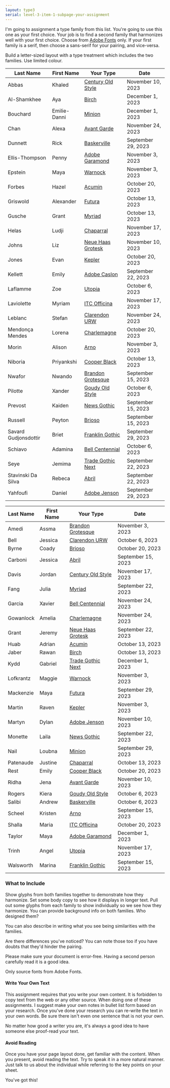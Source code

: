 ```yaml
---
layout: type3
serial: level-3-item-1-subpage-your-assignment
---
```

I'm going to assignment a type family from this list. You're going to use this one as your first choice. Your job is to find a second family that harmonizes well with your first choice. Choose from [Adobe Fonts](http://fonts.adobe.com) only. If your first family is a serif, then choose a sans-serif for your pairing, and vice-versa.

Build a letter-sized layout with a type treatment which includes the two families. Use limited colour.

| **Last Name** | **First Name** | **Your Type**                                                               | **Date**           |
| -------------------- | -------------- | -------------------------------------------------------------------- | ------------------ |
| Abbas                | Khaled         | [Century Old Style](https://fonts.adobe.com/fonts/century-old-style) | November 10, 2023  |
| Al-Shamkhee          | Aya            | [Birch](https://fonts.adobe.com/fonts/birch)                         | December 1, 2023   |
| Bouchard             | Emilie-Danni   | [Minion](https://fonts.adobe.com/fonts/minion)                       | December 1, 2023   |
| Chan                 | Alexa          | [Avant Garde](https://fonts.adobe.com/fonts/itc-avant-garde-gothic)  | November 24, 2023  |
| Dunnett              | Rick           | [Baskerville](https://fonts.adobe.com/fonts/baskerville-urw)         | September 29, 2023 |
| Ellis-Thompson       | Penny          | [Adobe Garamond](https://fonts.adobe.com/fonts/garamond-premier)     | November 3, 2023   |
| Epstein              | Maya           | [Warnock](https://fonts.adobe.com/fonts/warnock)                     | November 3, 2023   |
| Forbes               | Hazel          | [Acumin](https://fonts.adobe.com/fonts/acumin)                       | October 20, 2023   |
| Griswold             | Alexander      | [Futura](https://fonts.adobe.com/fonts/futura-pt)                    | October 13, 2023   |
| Gusche               | Grant          | [Myriad](https://fonts.adobe.com/fonts/myriad)                       | October 13, 2023   |
| Helas                | Ludji          | [Chaparral](https://fonts.adobe.com/fonts/chaparral)                 | November 17, 2023  |
| Johns                | Liz            | [Neue Haas Grotesk](https://fonts.adobe.com/fonts/neue-haas-grotesk) | November 10, 2023  |
| Jones                | Evan           | [Kepler](https://fonts.adobe.com/fonts/kepler)                       | October 20, 2023   |
| Kellett              | Emily          | [Adobe Caslon](https://fonts.adobe.com/fonts/adobe-caslon)           | September 22, 2023 |
| Laflamme             | Zoe            | [Utopia](https://fonts.adobe.com/fonts/utopia)                       | October 6, 2023    |
| Laviolette           | Myriam         | [ITC Officina](https://fonts.adobe.com/fonts/itc-officina-sans)      | November 17, 2023  |
| Leblanc              | Stefan         | [Clarendon URW](https://fonts.adobe.com/fonts/clarendon-urw)         | November 24, 2023  |
| Mendonça Mendes      | Lorena         | [Charlemagne](https://fonts.adobe.com/fonts/charlemagne)             | October 20, 2023   |
| Morin                | Alison         | [Arno](https://fonts.adobe.com/fonts/arno)                           | November 3, 2023   |
| Niboria              | Priyankshi     | [Cooper Black](https://fonts.adobe.com/fonts/cooper-black)           | October 13, 2023   |
| Nwafor               | Nwando         | [Brandon Grotesque](https://fonts.adobe.com/fonts/brandon-grotesque) | September 15, 2023 |
| Pilotte              | Xander         | [Goudy Old Style](https://fonts.adobe.com/fonts/goudy-old-style)     | October 6, 2023    |
| Prevost              | Kaiden         | [News Gothic](https://fonts.adobe.com/fonts/news-gothic)             | September 15, 2023 |
| Russell              | Peyton         | [Brioso](https://fonts.adobe.com/fonts/brioso)                       | September 15, 2023 |
| Savard Gudjonsdottir | Briet          | [Franklin Gothic](https://fonts.adobe.com/fonts/franklin-gothic-urw) | September 29, 2023 |
| Schiavo              | Adamina        | [Bell Centennial](https://fonts.adobe.com/fonts/bell-centennial-std) | October 6, 2023    |
| Seye                 | Jemima         | [Trade Gothic Next](https://fonts.adobe.com/fonts/trade-gothic-next) | September 22, 2023 |
| Stavinski Da Silva   | Rebeca         | [Abril](https://fonts.adobe.com/fonts/abril)                         | September 22, 2023 |
| Yahfoufi             | Daniel         | [Adobe Jenson](https://fonts.adobe.com/fonts/adobe-jenson)           | September 29, 2023 |

| **Last Name** | **First Name** | **Your Type**                                                        | **Date**           |
| ------------- | -------------- | -------------------------------------------------------------------- | ------------------ |
| Amedi         | Assma          | [Brandon Grotesque](https://fonts.adobe.com/fonts/brandon-grotesque) | November 3, 2023   |
| Bell          | Jessica        | [Clarendon URW](https://fonts.adobe.com/fonts/clarendon-urw)         | October 6, 2023    |
| Byrne         | Coady          | [Brioso](https://fonts.adobe.com/fonts/brioso)                       | October 20, 2023   |
| Carboni       | Jessica        | [Abril](https://fonts.adobe.com/fonts/abril)                         | September 15, 2023 |
| Davis         | Jordan         | [Century Old Style](https://fonts.adobe.com/fonts/century-old-style) | November 17, 2023  |
| Fang          | Julia          | [Myriad](https://fonts.adobe.com/fonts/myriad)                       | September 22, 2023 |
| Garcia        | Xavier         | [Bell Centennial](https://fonts.adobe.com/fonts/bell-centennial-std) | November 24, 2023  |
| Gowanlock     | Amelia         | [Charlemagne](https://fonts.adobe.com/fonts/charlemagne)             | November 24, 2023  |
| Grant         | Jeremy         | [Neue Haas Grotesk](https://fonts.adobe.com/fonts/neue-haas-grotesk) | September 22, 2023 |
| Huab          | Adrian         | [Acumin](https://fonts.adobe.com/fonts/acumin)                       | October 13, 2023   |
| Jaber         | Rawan          | [Birch](https://fonts.adobe.com/fonts/birch)                         | October 13, 2023   |
| Kydd          | Gabriel        | [Trade Gothic Next](https://fonts.adobe.com/fonts/trade-gothic-next) | December 1, 2023   |
| Lofkrantz     | Maggie         | [Warnock](https://fonts.adobe.com/fonts/warnock)                     | November 3, 2023   |
| Mackenzie     | Maya           | [Futura](https://fonts.adobe.com/fonts/futura-pt)                    | September 29, 2023 |
| Martin        | Raven          | [Kepler](https://fonts.adobe.com/fonts/kepler)                       | November 3, 2023   |
| Martyn        | Dylan          | [Adobe Jenson](https://fonts.adobe.com/fonts/adobe-jenson)           | November 10, 2023  |
| Monette       | Laila          | [News Gothic](https://fonts.adobe.com/fonts/news-gothic)             | September 22, 2023 |
| Nail          | Loubna         | [Minion](https://fonts.adobe.com/fonts/minion)                       | September 29, 2023 |
| Patenaude     | Justine        | [Chaparral](https://fonts.adobe.com/fonts/chaparral)                 | October 13, 2023   |
| Rest          | Emily          | [Cooper Black](https://fonts.adobe.com/fonts/cooper-black)           | October 20, 2023   |
| Ridha         | Jena           | [Avant Garde](https://fonts.adobe.com/fonts/itc-avant-garde-gothic)  | November 10, 2023  |
| Rogers        | Kiera          | [Goudy Old Style](https://fonts.adobe.com/fonts/goudy-old-style)     | October 6, 2023    |
| Salibi        | Andrew         | [Baskerville](https://fonts.adobe.com/fonts/baskerville-urw)         | October 6, 2023    |
| Scheel        | Kristen        | [Arno](https://fonts.adobe.com/fonts/arno)                           | September 15, 2023 |
| Shalla        | Maria          | [ITC Officina](https://fonts.adobe.com/fonts/itc-officina-sans)      | October 20, 2023   |
| Taylor        | Maya           | [Adobe Garamond](https://fonts.adobe.com/fonts/garamond-premier)     | December 1, 2023   |
| Trinh         | Angel          | [Utopia](https://fonts.adobe.com/fonts/utopia)                       | November 17, 2023  |
| Walsworth     | Marina         | [Franklin Gothic](https://fonts.adobe.com/fonts/franklin-gothic-urw) | September 15, 2023 |

<!-- 
<a href="https://fonts.adobe.com/fonts/abril" title="Abril" target="_blank">Abril</a><br>
<a href="https://fonts.adobe.com/fonts/acumin" target="_blank" title="Acumin">Acumin</a><br>
<a href="https://fonts.adobe.com/fonts/adobe-caslon" target="_blank" title="Adobe Caslon">Adobe Caslon</a><br>
<a href="https://fonts.adobe.com/fonts/adobe-jenson" target="_blank" title="Adobe Jenson">Adobe Jenson</a><br>
<a href="https://fonts.adobe.com/fonts/arno" target="_blank" title="Arno">Arno</a><br>
<a href="https://fonts.adobe.com/fonts/baskerville-urw" target="_blank" title="Baskerville">Baskerville</a><br>
<a href="https://fonts.adobe.com/fonts/bell-centennial-std" target="_blank" title="Bell Centennial">Bell Centennial</a><br>
<a href="https://fonts.adobe.com/fonts/birch" target="_blank" title="Birch">Birch</a><br>
<a href="https://fonts.adobe.com/fonts/brandon-grotesque" target="_blank" title="Brandon Grotesque">Brandon Grotesque</a><br>
<a href="https://fonts.adobe.com/fonts/brioso" target="_blank" title="Brioso">Brioso</a><br>
<a href="https://fonts.adobe.com/fonts/century-old-style" target="_blank" title="Century Old Style">Century Old Style</a><br>
<a href="https://fonts.adobe.com/fonts/chaparral" target="_blank" title="Chaparral">Chaparral</a><br>
<a href="https://fonts.adobe.com/fonts/charlemagne" target="_blank" title="Charlemagne">Charlemagne</a><br>
<a href="https://fonts.adobe.com/fonts/clarendon-urw" title="Clarendon URW" target="_blank">Clarendon URW</a><br>
<a href="https://fonts.adobe.com/fonts/cooper-black" target="_blank" title="Cooper Black">Cooper Black</a><br>
<a href="https://fonts.adobe.com/fonts/franklin-gothic-urw" target="_blank" title="Franklin Gothic">Franklin Gothic</a><br>
<a href="https://fonts.adobe.com/fonts/futura-pt" target="_blank" title="Futura">Futura</a><br>
<a href="https://fonts.adobe.com/fonts/garamond-premier" target="_blank" title="Adobe Garamond">Adobe Garamond</a><br>
<a href="https://fonts.adobe.com/fonts/goudy-old-style" title="Goudy Old Style" target="_blank">Goudy Old Style</a><br>
<a href="https://fonts.adobe.com/fonts/itc-avant-garde-gothic" target="_blank" title="Avant Garde">Avant Garde</a><br>
<a href="https://fonts.adobe.com/fonts/itc-officina-sans" title="ITC Officina" target="_blank">ITC Officina</a><br>
<a href="https://fonts.adobe.com/fonts/kepler" target="_blank" title="Kepler">Kepler</a><br>
<a href="https://fonts.adobe.com/fonts/minion" target="_blank" title="Minion">Minion</a><br>
<a href="https://fonts.adobe.com/fonts/myriad" target="_blank" title="Myriad">Myriad</a><br>
<a href="https://fonts.adobe.com/fonts/neue-haas-grotesk" target="_blank" title="Neue Haas Grotesk">Neue Haas Grotesk</a><br>
<a href="https://fonts.adobe.com/fonts/news-gothic" target="_blank" title="News Gothic">News Gothic</a><br>
<a href="https://fonts.adobe.com/fonts/trade-gothic-next" title="Trade Next Gothic" target="_blank">Trade Gothic Next</a><br>
<a href="https://fonts.adobe.com/fonts/utopia" target="_blank" title="Utopia">Utopia</a><br>
<a href="https://fonts.adobe.com/fonts/warnock" target="_blank" title="Warnock">Warnock</a><br>
 -->


### What to Include

Show glyphs from both families together to demonstrate how they harmonize. Set some body copy to see how it displays in longer text. Pull out some glyphs from each family to show individually so we see how they harmonize. You can provide background info on both families. Who designed them?

You can also describe in writing what you see being similarities with the families.

Are there differences you've noticed? You can note those too if you have doubts that they'd hinder the pairing.

Please make sure your document is error-free. Having a second person carefully read it is a good idea.

Only source fonts from Adobe Fonts.

#### Write Your Own Text

This assignment requires that you write your own content. It is forbidden to copy text from the web or any other source. When doing one of these assignments. I suggest make your own notes in bullet list form based on your research. Once you've done your research you can re-write the text in your own words. Be sure there isn't even one sentence that is not your own.

No matter how good a writer you are, it's always a good idea to have someone else proof-read your text.

#### Avoid Reading

Once you have your page layout done, get familiar with the content. When you present, avoid reading the text. Try to speak it in a more natural manner. Just talk to us about the individual while referring to the key points on your sheet.

You've got this!